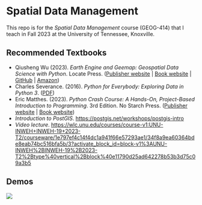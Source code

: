 # Spatial Data Management

This repo is for the _Spatial Data Management_ course (GEOG-414) that I teach in Fall 2023 at the University of Tennessee, Knoxville.

## Recommended Textbooks

- Qiusheng Wu (2023). _Earth Engine and Geemap: Geospatial Data Science with Python_. Locate Press. ([Publisher website](https://locatepress.com/book/gee) | [Book website](https://geog-414.gishub.org/) | [GitHub](https://github.com/giswqs/geog-414) | [Amazon](https://www.amazon.com/dp/1738767515))
- Charles Severance. (2016). _Python for Everybody: Exploring Data in Python 3_. ([PDF](https://www.py4e.com/book))
- Eric Matthes. (2023). _Python Crash Course: A Hands-On, Project-Based Introduction to Programming_. 3rd Edition. No Starch Press. ([Publisher website](https://nostarch.com/python-crash-course-3rd-edition) | [Book website](https://ehmatthes.github.io/pcc_3e))
- _Introduction to PostGIS_. https://postgis.net/workshops/postgis-intro
- _Video lecture_. https://wlc.unu.edu/courses/course-v1:UNU-INWEH+INWEH-19+2023-T2/courseware/1e797ef4c14f4dc1a941f66e57293ae1/34f8a9ea60364bde8eab74bc516bfa5b/3?activate_block_id=block-v1%3AUNU-INWEH%2BINWEH-19%2B2023-T2%2Btype%40vertical%2Bblock%40e11790d25ad642278b53b3d75c09a3b5 

## Demos

![](https://i.imgur.com/ZfZCdhL.png)

